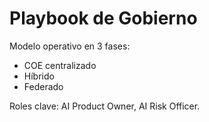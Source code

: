 # Playbook de Gobierno

Modelo operativo en 3 fases:
- COE centralizado
- Híbrido
- Federado

Roles clave: AI Product Owner, AI Risk Officer.
